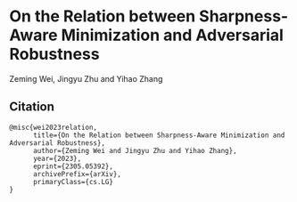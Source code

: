 # On the Relation between Sharpness-Aware Minimization and Adversarial Robustness
Zeming Wei, Jingyu Zhu and Yihao Zhang

## Citation
```
@misc{wei2023relation,
      title={On the Relation between Sharpness-Aware Minimization and Adversarial Robustness}, 
      author={Zeming Wei and Jingyu Zhu and Yihao Zhang},
      year={2023},
      eprint={2305.05392},
      archivePrefix={arXiv},
      primaryClass={cs.LG}
}
```
